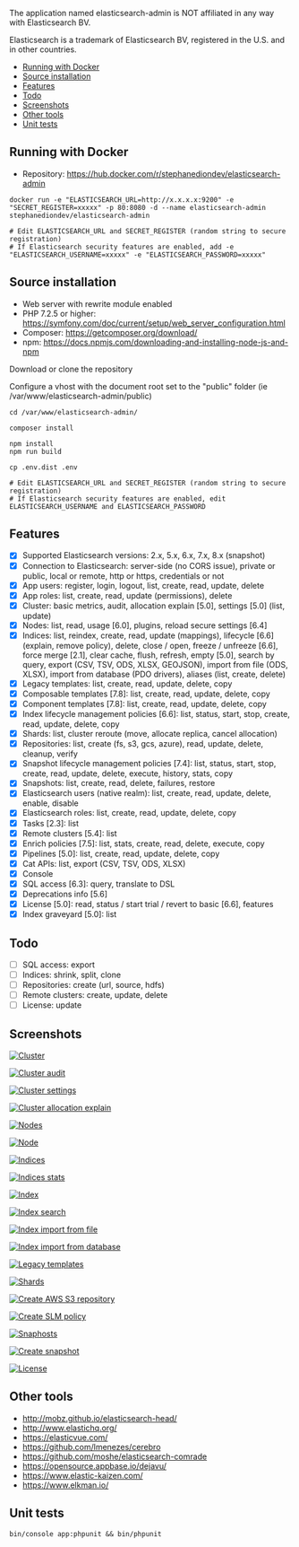 The application named elasticsearch-admin is NOT affiliated in any way with Elasticsearch BV.

Elasticsearch is a trademark of Elasticsearch BV, registered in the U.S. and in other countries.

- [Running with Docker](#running-with-docker)
- [Source installation](#source-installation)
- [Features](#features)
- [Todo](#todo)
- [Screenshots](#screenshots)
- [Other tools](#other-tools)
- [Unit tests](#unit-tests)

## Running with Docker

- Repository: https://hub.docker.com/r/stephanediondev/elasticsearch-admin

```
docker run -e "ELASTICSEARCH_URL=http://x.x.x.x:9200" -e "SECRET_REGISTER=xxxxx" -p 80:8080 -d --name elasticsearch-admin stephanediondev/elasticsearch-admin

# Edit ELASTICSEARCH_URL and SECRET_REGISTER (random string to secure registration)
# If Elasticsearch security features are enabled, add -e "ELASTICSEARCH_USERNAME=xxxxx" -e "ELASTICSEARCH_PASSWORD=xxxxx"
```

## Source installation

- Web server with rewrite module enabled
- PHP 7.2.5 or higher: https://symfony.com/doc/current/setup/web_server_configuration.html
- Composer: https://getcomposer.org/download/
- npm: https://docs.npmjs.com/downloading-and-installing-node-js-and-npm

Download or clone the repository

Configure a vhost with the document root set to the "public" folder (ie /var/www/elasticsearch-admin/public)

```
cd /var/www/elasticsearch-admin/

composer install

npm install
npm run build

cp .env.dist .env

# Edit ELASTICSEARCH_URL and SECRET_REGISTER (random string to secure registration)
# If Elasticsearch security features are enabled, edit ELASTICSEARCH_USERNAME and ELASTICSEARCH_PASSWORD
```

## Features

- [x] Supported Elasticsearch versions: 2.x, 5.x, 6.x, 7.x, 8.x (snapshot)
- [x] Connection to Elasticsearch: server-side (no CORS issue), private or public, local or remote, http or https, credentials or not
- [x] App users: register, login, logout, list, create, read, update, delete
- [x] App roles: list, create, read, update (permissions), delete
- [x] Cluster: basic metrics, audit, allocation explain [5.0], settings [5.0] (list, update)
- [x] Nodes: list, read, usage [6.0], plugins, reload secure settings [6.4]
- [x] Indices: list, reindex, create, read, update (mappings), lifecycle [6.6] (explain, remove policy), delete, close / open, freeze / unfreeze [6.6], force merge [2.1], clear cache, flush, refresh, empty [5.0], search by query, export (CSV, TSV, ODS, XLSX, GEOJSON), import from file (ODS, XLSX), import from database (PDO drivers), aliases (list, create, delete)
- [x] Legacy templates: list, create, read, update, delete, copy
- [x] Composable templates [7.8]: list, create, read, update, delete, copy
- [x] Component templates [7.8]: list, create, read, update, delete, copy
- [x] Index lifecycle management policies [6.6]: list, status, start, stop, create, read, update, delete, copy
- [x] Shards: list, cluster reroute (move, allocate replica, cancel allocation)
- [x] Repositories: list, create (fs, s3, gcs, azure), read, update, delete, cleanup, verify
- [x] Snapshot lifecycle management policies [7.4]: list, status, start, stop, create, read, update, delete, execute, history, stats, copy
- [x] Snapshots: list, create, read, delete, failures, restore
- [x] Elasticsearch users (native realm): list, create, read, update, delete, enable, disable
- [x] Elasticsearch roles: list, create, read, update, delete, copy
- [x] Tasks [2.3]: list
- [x] Remote clusters [5.4]: list
- [x] Enrich policies [7.5]: list, stats, create, read, delete, execute, copy
- [x] Pipelines [5.0]: list, create, read, update, delete, copy
- [x] Cat APIs: list, export (CSV, TSV, ODS, XLSX)
- [x] Console
- [x] SQL access [6.3]: query, translate to DSL
- [x] Deprecations info [5.6]
- [x] License [5.0]: read, status / start trial / revert to basic [6.6], features
- [x] Index graveyard [5.0]: list

## Todo

- [ ] SQL access: export
- [ ] Indices: shrink, split, clone
- [ ] Repositories: create (url, source, hdfs)
- [ ] Remote clusters: create, update, delete
- [ ] License: update

## Screenshots

[![Cluster](https://raw.githubusercontent.com/stephanediondev/elasticsearch-admin/master/screenshots/7.8.0/resized/resized-cluster.png)](https://raw.githubusercontent.com/stephanediondev/elasticsearch-admin/master/screenshots/7.8.0/original/original-cluster.png)

[![Cluster audit](https://raw.githubusercontent.com/stephanediondev/elasticsearch-admin/master/screenshots/7.8.0/resized/resized-cluster-audit.png)](https://raw.githubusercontent.com/stephanediondev/elasticsearch-admin/master/screenshots/7.8.0/original/original-cluster-audit.png)

[![Cluster settings](https://raw.githubusercontent.com/stephanediondev/elasticsearch-admin/master/screenshots/7.8.0/resized/resized-cluster-settings.png)](https://raw.githubusercontent.com/stephanediondev/elasticsearch-admin/master/screenshots/7.8.0/original/original-cluster-settings.png)

[![Cluster allocation explain](https://raw.githubusercontent.com/stephanediondev/elasticsearch-admin/master/screenshots/7.8.0/resized/resized-cluster-allocation-explain.png)](https://raw.githubusercontent.com/stephanediondev/elasticsearch-admin/master/screenshots/7.8.0/original/original-cluster-allocation-explain.png)

[![Nodes](https://raw.githubusercontent.com/stephanediondev/elasticsearch-admin/master/screenshots/7.8.0/resized/resized-nodes.png)](https://raw.githubusercontent.com/stephanediondev/elasticsearch-admin/master/screenshots/7.8.0/original/original-nodes.png)

[![Node](https://raw.githubusercontent.com/stephanediondev/elasticsearch-admin/master/screenshots/7.8.0/resized/resized-node.png)](https://raw.githubusercontent.com/stephanediondev/elasticsearch-admin/master/screenshots/7.8.0/original/original-node.png)

[![Indices](https://raw.githubusercontent.com/stephanediondev/elasticsearch-admin/master/screenshots/7.8.0/resized/resized-indices.png)](https://raw.githubusercontent.com/stephanediondev/elasticsearch-admin/master/screenshots/7.8.0/original/original-indices.png)

[![Indices stats](https://raw.githubusercontent.com/stephanediondev/elasticsearch-admin/master/screenshots/7.8.0/resized/resized-indices-stats.png)](https://raw.githubusercontent.com/stephanediondev/elasticsearch-admin/master/screenshots/7.8.0/original/original-indices-stats.png)

[![Index](https://raw.githubusercontent.com/stephanediondev/elasticsearch-admin/master/screenshots/7.8.0/resized/resized-index.png)](https://raw.githubusercontent.com/stephanediondev/elasticsearch-admin/master/screenshots/7.8.0/original/original-index.png)

[![Index search](https://raw.githubusercontent.com/stephanediondev/elasticsearch-admin/master/screenshots/7.8.0/resized/resized-index-search.png)](https://raw.githubusercontent.com/stephanediondev/elasticsearch-admin/master/screenshots/7.8.0/original/original-index-search.png)

[![Index import from file](https://raw.githubusercontent.com/stephanediondev/elasticsearch-admin/master/screenshots/7.8.0/resized/resized-index-file-import.png)](https://raw.githubusercontent.com/stephanediondev/elasticsearch-admin/master/screenshots/7.8.0/original/original-index-file-import.png)

[![Index import from database](https://raw.githubusercontent.com/stephanediondev/elasticsearch-admin/master/screenshots/7.8.0/resized/resized-index-database-import.png)](https://raw.githubusercontent.com/stephanediondev/elasticsearch-admin/master/screenshots/7.8.0/original/original-index-database-import.png)

[![Legacy templates](https://raw.githubusercontent.com/stephanediondev/elasticsearch-admin/master/screenshots/7.8.0/resized/resized-index-templates-legacy.png)](https://raw.githubusercontent.com/stephanediondev/elasticsearch-admin/master/screenshots/7.8.0/original/original-index-templates-legacy.png)

[![Shards](https://raw.githubusercontent.com/stephanediondev/elasticsearch-admin/master/screenshots/7.8.0/resized/resized-shards.png)](https://raw.githubusercontent.com/stephanediondev/elasticsearch-admin/master/screenshots/7.8.0/original/original-shards.png)

[![Create AWS S3 repository](https://raw.githubusercontent.com/stephanediondev/elasticsearch-admin/master/screenshots/7.8.0/resized/resized-repository-create-s3.png)](https://raw.githubusercontent.com/stephanediondev/elasticsearch-admin/master/screenshots/7.8.0/original/original-repository-create-s3.png)

[![Create SLM policy](https://raw.githubusercontent.com/stephanediondev/elasticsearch-admin/master/screenshots/7.8.0/resized/resized-slm-policy-create.png)](https://raw.githubusercontent.com/stephanediondev/elasticsearch-admin/master/screenshots/7.8.0/original/original-slm-policy-create.png)

[![Snaphosts](https://raw.githubusercontent.com/stephanediondev/elasticsearch-admin/master/screenshots/7.8.0/resized/resized-snapshots.png)](https://raw.githubusercontent.com/stephanediondev/elasticsearch-admin/master/screenshots/7.8.0/original/original-snapshots.png)

[![Create snapshot](https://raw.githubusercontent.com/stephanediondev/elasticsearch-admin/master/screenshots/7.8.0/resized/resized-snapshot-create.png)](https://raw.githubusercontent.com/stephanediondev/elasticsearch-admin/master/screenshots/7.8.0/original/original-snapshot-create.png)

[![License](https://raw.githubusercontent.com/stephanediondev/elasticsearch-admin/master/screenshots/7.8.0/resized/resized-license.png)](https://raw.githubusercontent.com/stephanediondev/elasticsearch-admin/master/screenshots/7.8.0/original/original-license.png)

## Other tools

- http://mobz.github.io/elasticsearch-head/
- http://www.elastichq.org/
- https://elasticvue.com/
- https://github.com/lmenezes/cerebro
- https://github.com/moshe/elasticsearch-comrade
- https://opensource.appbase.io/dejavu/
- https://www.elastic-kaizen.com/
- https://www.elkman.io/

## Unit tests

```
bin/console app:phpunit && bin/phpunit
```
